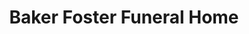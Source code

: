 ---
title: "Baker Foster Funeral Home"
url: /suffolk/baker-foster-funeral-home/
shop: Bestattungen
---